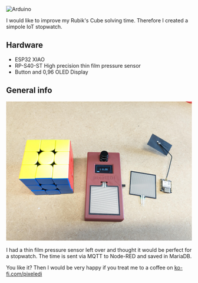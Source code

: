 ![Arduino](https://img.shields.io/badge/Arduino-00979D?style=for-the-badge&logo=Arduino&logoColor=white)

I would like to improve my Rubik's Cube solving time.
Therefore I created a simpole IoT stopwatch.

## Hardware
* ESP32 XIAO
* RP-S40-ST High precision thin film pressure sensor
* Button and 0,96 OLED Display

## General info 

<img src="https://github.com/pixelEDI/TikTok-Projects/blob/7b41f54df7a8740e8efbe22dd137854e9c397797/26_cube_timer/esp32-cubetimer2.jpg" widht="200">   

I had a thin film pressure sensor left over and thought it would be perfect for a stopwatch. 
The time is sent via MQTT to Node-RED and saved in MariaDB.


You like it? Then I would be very happy if you treat me to a coffee on [ko-fi.com/pixeledi](https://www.ko-fi.com/pixeledi)
